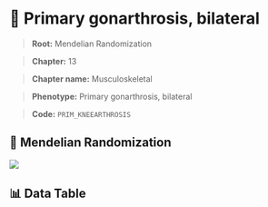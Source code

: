 # 🧪 Primary gonarthrosis, bilateral

> **Root:** Mendelian Randomization

> **Chapter:** 13  

> **Chapter name:** Musculoskeletal

> **Phenotype:** Primary gonarthrosis, bilateral  

> **Code:** `PRIM_KNEEARTHROSIS`

## 🧬 Mendelian Randomization  

<img src="/MR/Figures/Forward/PRIM_KNEEARTHROSIS.png"/>

## 📊 Data Table

<CsvTableMRF src="/MR/Data/Forward/PRIM_KNEEARTHROSIS.csv"/>
